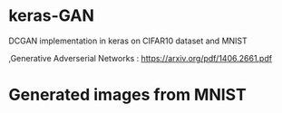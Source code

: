 # keras-GAN
DCGAN implementation in keras on CIFAR10 dataset and MNIST

,Generative Adverserial Networks : https://arxiv.org/pdf/1406.2661.pdf

# Generated images from MNIST

